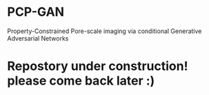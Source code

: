 # PCP-GAN
Property-Constrained Pore-scale imaging via conditional Generative Adversarial Networks



# Repostory under construction! please come back later :)
